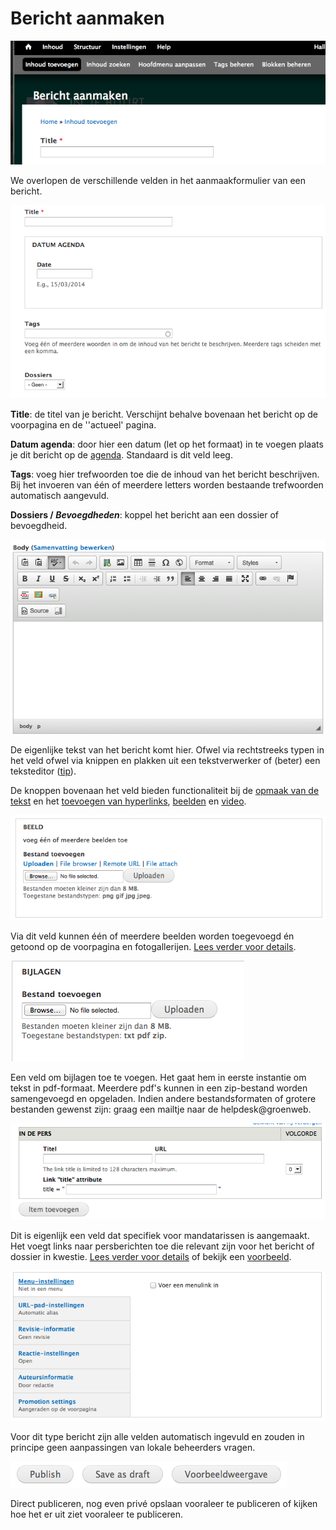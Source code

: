 # Bericht aanmaken


![](../beelden/bericht_aanmaken.png)

We overlopen de verschillende velden in  het aanmaakformulier van een bericht.

![](../beelden/bericht_aanmaken_1.png)

**Title**: de titel van je bericht. Verschijnt behalve bovenaan het bericht op de voorpagina en de ''actueel' pagina.

**Datum agenda**: door hier een datum (let op het formaat) in te voegen plaats je dit bericht op de [agenda](../faq_tips/agenda.md). Standaard is dit veld leeg.

**Tags**: voeg hier trefwoorden toe die de inhoud van het bericht beschrijven. Bij het invoeren van één of meerdere letters worden bestaande trefwoorden automatisch aangevuld.

**Dossiers / _Bevoegdheden_**: koppel het bericht aan een dossier of bevoegdheid.

![](../beelden/bericht_aanmaken_2.png)

De eigenlijke tekst van het bericht komt hier. Ofwel via rechtstreeks typen in het veld ofwel via knippen en plakken uit een tekstverwerker of (beter) een teksteditor ([tip]()). 

De knoppen bovenaan het veld bieden functionaliteit bij de [opmaak van de tekst](./wysiwyg_editor.md) en het [toevoegen van hyperlinks](../faq_tips/links_toevoegen.md), [beelden](../faq_tips/beelden_toevoegen.md) en [video](../faq_tips/video_toevoegen.md).

![](../beelden/bericht_aanmaken_3.png)

Via dit veld kunnen één of meerdere beelden worden toegevoegd én getoond op de voorpagina en fotogallerijen. [Lees verder voor details](../faq_tips/beelden_toevoegen.md).

![](../beelden/bericht_aanmaken_4.png)

Een veld om bijlagen toe te voegen. Het gaat hem in eerste instantie om tekst in pdf-formaat. Meerdere pdf's kunnen in een zip-bestand worden samengevoegd en opgeladen. Indien andere bestandsformaten of grotere bestanden gewenst zijn: graag een mailtje naar de helpdesk@groenweb.

![](../beelden/bericht_aanmaken_5.png)

Dit is eigenlijk een veld dat specifiek voor mandatarissen is aangemaakt. Het voegt links naar persberichten toe die relevant zijn voor het bericht of dossier in kwestie. [Lees verder voor details](../extensies/pers_view.md) of bekijk een [voorbeeld](http://elkedecruynaere.be/pers).

![](../beelden/bericht_aanmaken_6.png)

Voor dit type bericht zijn alle velden automatisch ingevuld en zouden in principe geen aanpassingen van lokale beheerders vragen.

![](../beelden/bericht_aanmaken_7.png)

Direct publiceren, nog even privé opslaan vooraleer te publiceren of kijken hoe het er uit ziet vooraleer te publiceren.
